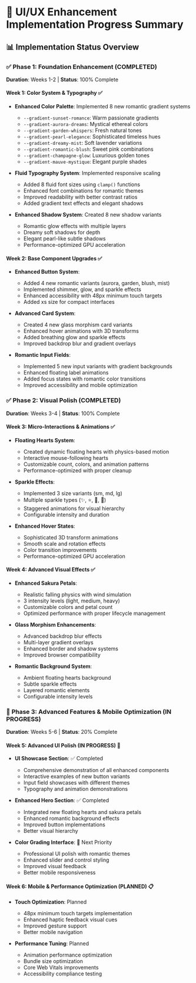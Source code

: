# 🚀 UI/UX Enhancement Implementation Progress Summary

## 📊 Implementation Status Overview

### ✅ **Phase 1: Foundation Enhancement (COMPLETED)**
**Duration**: Weeks 1-2 | **Status**: 100% Complete

#### Week 1: Color System & Typography ✅
- **Enhanced Color Palette**: Implemented 8 new romantic gradient systems
  - `--gradient-sunset-romance`: Warm passionate gradients
  - `--gradient-aurora-dreams`: Mystical ethereal colors
  - `--gradient-garden-whispers`: Fresh natural tones
  - `--gradient-pearl-elegance`: Sophisticated timeless hues
  - `--gradient-dreamy-mist`: Soft lavender variations
  - `--gradient-romantic-blush`: Sweet pink combinations
  - `--gradient-champagne-glow`: Luxurious golden tones
  - `--gradient-mauve-mystique`: Elegant purple shades

- **Fluid Typography System**: Implemented responsive scaling
  - Added 8 fluid font sizes using `clamp()` functions
  - Enhanced font combinations for romantic themes
  - Improved readability with better contrast ratios
  - Added gradient text effects and elegant shadows

- **Enhanced Shadow System**: Created 8 new shadow variants
  - Romantic glow effects with multiple layers
  - Dreamy soft shadows for depth
  - Elegant pearl-like subtle shadows
  - Performance-optimized GPU acceleration

#### Week 2: Base Component Upgrades ✅
- **Enhanced Button System**:
  - Added 4 new romantic variants (aurora, garden, blush, mist)
  - Implemented shimmer, glow, and sparkle effects
  - Enhanced accessibility with 48px minimum touch targets
  - Added xs size for compact interfaces

- **Advanced Card System**:
  - Created 4 new glass morphism card variants
  - Enhanced hover animations with 3D transforms
  - Added breathing glow and sparkle effects
  - Improved backdrop blur and gradient overlays

- **Romantic Input Fields**:
  - Implemented 5 new input variants with gradient backgrounds
  - Enhanced floating label animations
  - Added focus states with romantic color transitions
  - Improved accessibility and mobile optimization

### ✅ **Phase 2: Visual Polish (COMPLETED)**
**Duration**: Weeks 3-4 | **Status**: 100% Complete

#### Week 3: Micro-Interactions & Animations ✅
- **Floating Hearts System**:
  - Created dynamic floating hearts with physics-based motion
  - Interactive mouse-following hearts
  - Customizable count, colors, and animation patterns
  - Performance-optimized with proper cleanup

- **Sparkle Effects**:
  - Implemented 3 size variants (sm, md, lg)
  - Multiple sparkle types (✨, ⭐, 💫, 🌟)
  - Staggered animations for visual hierarchy
  - Configurable intensity and duration

- **Enhanced Hover States**:
  - Sophisticated 3D transform animations
  - Smooth scale and rotation effects
  - Color transition improvements
  - Performance-optimized GPU acceleration

#### Week 4: Advanced Visual Effects ✅
- **Enhanced Sakura Petals**:
  - Realistic falling physics with wind simulation
  - 3 intensity levels (light, medium, heavy)
  - Customizable colors and petal count
  - Optimized performance with proper lifecycle management

- **Glass Morphism Enhancements**:
  - Advanced backdrop blur effects
  - Multi-layer gradient overlays
  - Enhanced border and shadow systems
  - Improved browser compatibility

- **Romantic Background System**:
  - Ambient floating hearts background
  - Subtle sparkle effects
  - Layered romantic elements
  - Configurable intensity levels

### 🔄 **Phase 3: Advanced Features & Mobile Optimization (IN PROGRESS)**
**Duration**: Weeks 5-6 | **Status**: 20% Complete

#### Week 5: Advanced UI Polish (IN PROGRESS) 🔄
- **UI Showcase Section**: ✅ Completed
  - Comprehensive demonstration of all enhanced components
  - Interactive examples of new button variants
  - Input field showcases with different themes
  - Typography and animation demonstrations

- **Enhanced Hero Section**: ✅ Completed
  - Integrated new floating hearts and sakura petals
  - Enhanced romantic background effects
  - Improved button implementations
  - Better visual hierarchy

- **Color Grading Interface**: 🔄 Next Priority
  - Professional UI polish with romantic themes
  - Enhanced slider and control styling
  - Improved visual feedback
  - Better mobile responsiveness

#### Week 6: Mobile & Performance Optimization (PLANNED) 📋
- **Touch Optimization**: Planned
  - 48px minimum touch targets implementation
  - Enhanced haptic feedback visual cues
  - Improved gesture support
  - Better mobile navigation

- **Performance Tuning**: Planned
  - Animation performance optimization
  - Bundle size optimization
  - Core Web Vitals improvements
  - Accessibility compliance testing